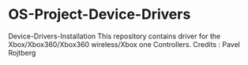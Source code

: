 # OS-Project-Device-Drivers
Device-Drivers-Installation
This repository contains driver for the Xbox/Xbox360/Xbox360 wireless/Xbox one Controllers.
Credits : Pavel Rojtberg
